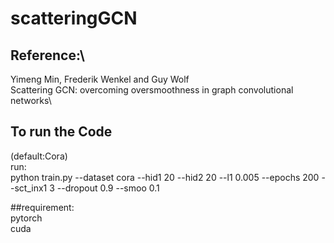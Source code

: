# scatteringGCN

## Reference:\
Yimeng Min, Frederik Wenkel and Guy Wolf\
Scattering GCN: overcoming oversmoothness in graph convolutional networks\

## To run the Code
(default:Cora)\
run:\
python train.py --dataset cora --hid1 20 --hid2 20 --l1 0.005 --epochs 200 --sct_inx1 3 --dropout 0.9 --smoo 0.1

##requirement:\
pytorch\
cuda


